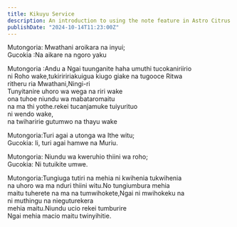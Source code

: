 ```yaml
---
title: Kikuyu Service
description: An introduction to using the note feature in Astro Citrus
publishDate: "2024-10-14T11:23:00Z"
---
```


<span class="text-accent-one font-bold">Mutongoria: Mwathani aroikara
 na inyui;</span> <br>
<span class="text-accent-two font-bold">Gucokia :Na aikare na ngoro 
yaku</span>


<span class="text-accent-one font-bold">Mutongoria :Andu a Ngai 
tuunganite haha
 umuthi tucokaniriirio  
 ni Roho wake,tukiriririakuigua kiugo giake
 na tugooce Ritwa  
 ritheru 
ria Mwathani,Ningi-ri  
Tunyitanire uhoro
 wa wega na riri wake  
 ona tuhoe niundu wa
mabataromaitu  
 na ma thi yothe.rekei tucanjamuke tuiyurituo  
ni wendo wake,  
 na twiharirie gutumwo 
na thayu wake</span>  


<span class="text-accent-one font-bold">Mutongoria:Turi agai a utonga
 wa Ithe witu;</span> <br>
<span class="text-accent-two font-bold">Gucokia: Ii, turi agai 
hamwe na Muriu.</span>


<span class="text-accent-one font-bold">Mutongoria: Niundu wa kweruhio 
thiini wa roho;</span> <br>
<span class="text-accent-two font-bold">Gucokia: Ni tutuikite umwe.</span>

<span class="text-accent-one font-bold">Mutongoria:Tungiuga tutiri na mehia
ni kwihenia tukwihenia  
na uhoro wa 
ma nduri thiini witu.No tungiumbura mehia  
maitu tuherete na ma
na tumwihokete,Ngai ni mwihokeku na  
ni muthingu 
na nieguturekera  
mehia maitu.Niundu ucio rekei tumburire  
Ngai mehia macio 
maitu twinyihitie. </span>
